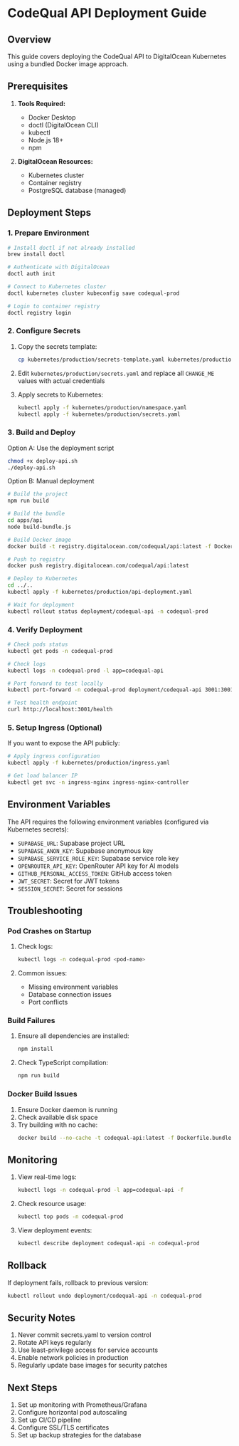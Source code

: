 # CodeQual API Deployment Guide

## Overview

This guide covers deploying the CodeQual API to DigitalOcean Kubernetes using a bundled Docker image approach.

## Prerequisites

1. **Tools Required:**
   - Docker Desktop
   - doctl (DigitalOcean CLI)
   - kubectl
   - Node.js 18+
   - npm

2. **DigitalOcean Resources:**
   - Kubernetes cluster
   - Container registry
   - PostgreSQL database (managed)

## Deployment Steps

### 1. Prepare Environment

```bash
# Install doctl if not already installed
brew install doctl

# Authenticate with DigitalOcean
doctl auth init

# Connect to Kubernetes cluster
doctl kubernetes cluster kubeconfig save codequal-prod

# Login to container registry
doctl registry login
```

### 2. Configure Secrets

1. Copy the secrets template:
   ```bash
   cp kubernetes/production/secrets-template.yaml kubernetes/production/secrets.yaml
   ```

2. Edit `kubernetes/production/secrets.yaml` and replace all `CHANGE_ME` values with actual credentials

3. Apply secrets to Kubernetes:
   ```bash
   kubectl apply -f kubernetes/production/namespace.yaml
   kubectl apply -f kubernetes/production/secrets.yaml
   ```

### 3. Build and Deploy

Option A: Use the deployment script
```bash
chmod +x deploy-api.sh
./deploy-api.sh
```

Option B: Manual deployment
```bash
# Build the project
npm run build

# Build the bundle
cd apps/api
node build-bundle.js

# Build Docker image
docker build -t registry.digitalocean.com/codequal/api:latest -f Dockerfile.bundle .

# Push to registry
docker push registry.digitalocean.com/codequal/api:latest

# Deploy to Kubernetes
cd ../..
kubectl apply -f kubernetes/production/api-deployment.yaml

# Wait for deployment
kubectl rollout status deployment/codequal-api -n codequal-prod
```

### 4. Verify Deployment

```bash
# Check pods status
kubectl get pods -n codequal-prod

# Check logs
kubectl logs -n codequal-prod -l app=codequal-api

# Port forward to test locally
kubectl port-forward -n codequal-prod deployment/codequal-api 3001:3001

# Test health endpoint
curl http://localhost:3001/health
```

### 5. Setup Ingress (Optional)

If you want to expose the API publicly:

```bash
# Apply ingress configuration
kubectl apply -f kubernetes/production/ingress.yaml

# Get load balancer IP
kubectl get svc -n ingress-nginx ingress-nginx-controller
```

## Environment Variables

The API requires the following environment variables (configured via Kubernetes secrets):

- `SUPABASE_URL`: Supabase project URL
- `SUPABASE_ANON_KEY`: Supabase anonymous key
- `SUPABASE_SERVICE_ROLE_KEY`: Supabase service role key
- `OPENROUTER_API_KEY`: OpenRouter API key for AI models
- `GITHUB_PERSONAL_ACCESS_TOKEN`: GitHub access token
- `JWT_SECRET`: Secret for JWT tokens
- `SESSION_SECRET`: Secret for sessions

## Troubleshooting

### Pod Crashes on Startup

1. Check logs:
   ```bash
   kubectl logs -n codequal-prod <pod-name>
   ```

2. Common issues:
   - Missing environment variables
   - Database connection issues
   - Port conflicts

### Build Failures

1. Ensure all dependencies are installed:
   ```bash
   npm install
   ```

2. Check TypeScript compilation:
   ```bash
   npm run build
   ```

### Docker Build Issues

1. Ensure Docker daemon is running
2. Check available disk space
3. Try building with no cache:
   ```bash
   docker build --no-cache -t codequal-api:latest -f Dockerfile.bundle .
   ```

## Monitoring

1. View real-time logs:
   ```bash
   kubectl logs -n codequal-prod -l app=codequal-api -f
   ```

2. Check resource usage:
   ```bash
   kubectl top pods -n codequal-prod
   ```

3. View deployment events:
   ```bash
   kubectl describe deployment codequal-api -n codequal-prod
   ```

## Rollback

If deployment fails, rollback to previous version:

```bash
kubectl rollout undo deployment/codequal-api -n codequal-prod
```

## Security Notes

1. Never commit secrets.yaml to version control
2. Rotate API keys regularly
3. Use least-privilege access for service accounts
4. Enable network policies in production
5. Regularly update base images for security patches

## Next Steps

1. Set up monitoring with Prometheus/Grafana
2. Configure horizontal pod autoscaling
3. Set up CI/CD pipeline
4. Configure SSL/TLS certificates
5. Set up backup strategies for the database